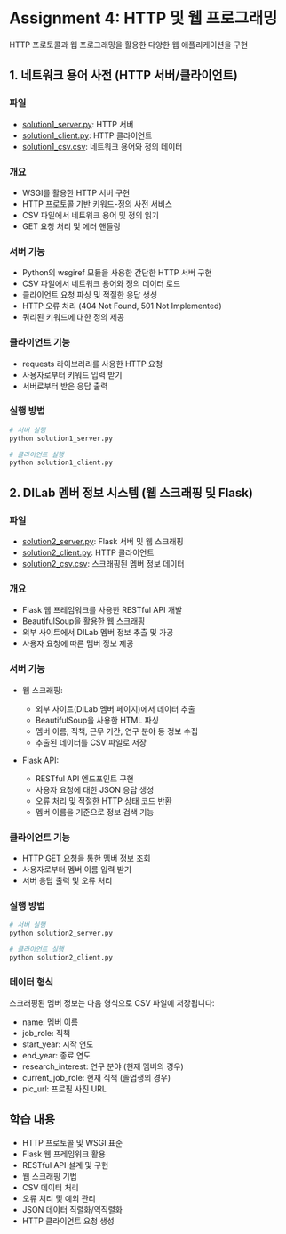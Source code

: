 # Assignment 4: HTTP 및 웹 프로그래밍

HTTP 프로토콜과 웹 프로그래밍을 활용한 다양한 웹 애플리케이션을 구현

## 1. 네트워크 용어 사전 (HTTP 서버/클라이언트)

### 파일
- [solution1_server.py](./solution1_server.py): HTTP 서버
- [solution1_client.py](./solution1_client.py): HTTP 클라이언트
- [solution1_csv.csv](./solution1_csv.csv): 네트워크 용어와 정의 데이터

### 개요
- WSGI를 활용한 HTTP 서버 구현
- HTTP 프로토콜 기반 키워드-정의 사전 서비스
- CSV 파일에서 네트워크 용어 및 정의 읽기
- GET 요청 처리 및 에러 핸들링

### 서버 기능
- Python의 wsgiref 모듈을 사용한 간단한 HTTP 서버 구현
- CSV 파일에서 네트워크 용어와 정의 데이터 로드
- 클라이언트 요청 파싱 및 적절한 응답 생성
- HTTP 오류 처리 (404 Not Found, 501 Not Implemented)
- 쿼리된 키워드에 대한 정의 제공

### 클라이언트 기능
- requests 라이브러리를 사용한 HTTP 요청
- 사용자로부터 키워드 입력 받기
- 서버로부터 받은 응답 출력

### 실행 방법
```bash
# 서버 실행
python solution1_server.py

# 클라이언트 실행
python solution1_client.py
```

## 2. DILab 멤버 정보 시스템 (웹 스크래핑 및 Flask)

### 파일
- [solution2_server.py](./solution2_server.py): Flask 서버 및 웹 스크래핑
- [solution2_client.py](./solution2_client.py): HTTP 클라이언트
- [solution2_csv.csv](./solution2_csv.csv): 스크래핑된 멤버 정보 데이터

### 개요
- Flask 웹 프레임워크를 사용한 RESTful API 개발
- BeautifulSoup을 활용한 웹 스크래핑
- 외부 사이트에서 DILab 멤버 정보 추출 및 가공
- 사용자 요청에 따른 멤버 정보 제공

### 서버 기능
- 웹 스크래핑:
  - 외부 사이트(DILab 멤버 페이지)에서 데이터 추출
  - BeautifulSoup을 사용한 HTML 파싱
  - 멤버 이름, 직책, 근무 기간, 연구 분야 등 정보 수집
  - 추출된 데이터를 CSV 파일로 저장

- Flask API:
  - RESTful API 엔드포인트 구현
  - 사용자 요청에 대한 JSON 응답 생성
  - 오류 처리 및 적절한 HTTP 상태 코드 반환
  - 멤버 이름을 기준으로 정보 검색 기능

### 클라이언트 기능
- HTTP GET 요청을 통한 멤버 정보 조회
- 사용자로부터 멤버 이름 입력 받기
- 서버 응답 출력 및 오류 처리

### 실행 방법
```bash
# 서버 실행
python solution2_server.py

# 클라이언트 실행
python solution2_client.py
```

### 데이터 형식
스크래핑된 멤버 정보는 다음 형식으로 CSV 파일에 저장됩니다:
- name: 멤버 이름
- job_role: 직책
- start_year: 시작 연도
- end_year: 종료 연도
- research_interest: 연구 분야 (현재 멤버의 경우)
- current_job_role: 현재 직책 (졸업생의 경우)
- pic_url: 프로필 사진 URL

## 학습 내용
- HTTP 프로토콜 및 WSGI 표준
- Flask 웹 프레임워크 활용
- RESTful API 설계 및 구현
- 웹 스크래핑 기법
- CSV 데이터 처리
- 오류 처리 및 예외 관리
- JSON 데이터 직렬화/역직렬화
- HTTP 클라이언트 요청 생성